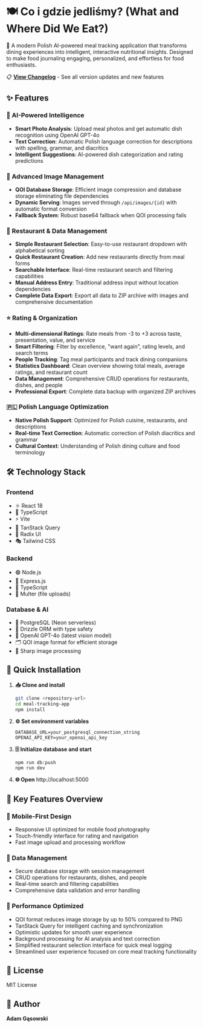 # 🍽️ Co i gdzie jedliśmy? (What and Where Did We Eat?)

📱 A modern Polish AI-powered meal tracking application that transforms dining experiences into intelligent, interactive nutritional insights. Designed to make food journaling engaging, personalized, and effortless for food enthusiasts.

📋 **[View Changelog](CHANGELOG.md)** - See all version updates and new features

## ✨ Features

### 🤖 AI-Powered Intelligence
- **Smart Photo Analysis**: Upload meal photos and get automatic dish recognition using OpenAI GPT-4o
- **Text Correction**: Automatic Polish language correction for descriptions with spelling, grammar, and diacritics
- **Intelligent Suggestions**: AI-powered dish categorization and rating predictions

### 📸 Advanced Image Management
- **QOI Database Storage**: Efficient image compression and database storage eliminating file dependencies
- **Dynamic Serving**: Images served through `/api/images/{id}` with automatic format conversion
- **Fallback System**: Robust base64 fallback when QOI processing fails

### 🏪 Restaurant & Data Management
- **Simple Restaurant Selection**: Easy-to-use restaurant dropdown with alphabetical sorting
- **Quick Restaurant Creation**: Add new restaurants directly from meal forms
- **Searchable Interface**: Real-time restaurant search and filtering capabilities
- **Manual Address Entry**: Traditional address input without location dependencies
- **Complete Data Export**: Export all data to ZIP archive with images and comprehensive documentation

### ⭐ Rating & Organization
- **Multi-dimensional Ratings**: Rate meals from -3 to +3 across taste, presentation, value, and service
- **Smart Filtering**: Filter by excellence, "want again", rating levels, and search terms
- **People Tracking**: Tag meal participants and track dining companions
- **Statistics Dashboard**: Clean overview showing total meals, average ratings, and restaurant count
- **Data Management**: Comprehensive CRUD operations for restaurants, dishes, and people
- **Professional Export**: Complete data backup with organized ZIP archives

### 🇵🇱 Polish Language Optimization
- **Native Polish Support**: Optimized for Polish cuisine, restaurants, and descriptions
- **Real-time Text Correction**: Automatic correction of Polish diacritics and grammar
- **Cultural Context**: Understanding of Polish dining culture and food terminology

## 🛠️ Technology Stack

### Frontend
- ⚛️ React 18
- 📘 TypeScript
- ⚡ Vite
- 🔄 TanStack Query
- 🎨 Radix UI
- 🎭 Tailwind CSS

### Backend
- 🟢 Node.js
- 🚀 Express.js
- 📘 TypeScript
- 📁 Multer (file uploads)

### Database & AI
- 🐘 PostgreSQL (Neon serverless)
- 🔧 Drizzle ORM with type safety
- 🧠 OpenAI GPT-4o (latest vision model)
- 🗂️ QOI image format for efficient storage
- 📐 Sharp image processing

## 🚀 Quick Installation

1. **📥 Clone and install**
   ```bash
   git clone <repository-url>
   cd meal-tracking-app
   npm install
   ```

2. **⚙️ Set environment variables**
   ```env
   DATABASE_URL=your_postgresql_connection_string
   OPENAI_API_KEY=your_openai_api_key
   ```

3. **🗄️ Initialize database and start**
   ```bash
   npm run db:push
   npm run dev
   ```

4. **🌐 Open** http://localhost:5000

## 🎯 Key Features Overview

### 📱 Mobile-First Design
- Responsive UI optimized for mobile food photography
- Touch-friendly interface for rating and navigation
- Fast image upload and processing workflow

### 🔐 Data Management
- Secure database storage with session management
- CRUD operations for restaurants, dishes, and people
- Real-time search and filtering capabilities
- Comprehensive data validation and error handling

### 🚀 Performance Optimized
- QOI format reduces image storage by up to 50% compared to PNG
- TanStack Query for intelligent caching and synchronization
- Optimistic updates for smooth user experience
- Background processing for AI analysis and text correction
- Simplified restaurant selection interface for quick meal logging
- Streamlined user experience focused on core meal tracking functionality

## 📄 License

MIT License

## 👤 Author

**Adam Gąsowski**